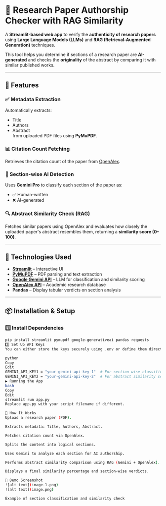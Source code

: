 # 📄 Research Paper Authorship Checker with RAG Similarity

A **Streamlit-based web app** to verify the **authenticity of research papers** using **Large Language Models (LLMs)** and **RAG (Retrieval-Augmented Generation)** techniques.

This tool helps you determine if sections of a research paper are **AI-generated** and checks the **originality** of the abstract by comparing it with similar published works.

---

## 🚀 Features

### ✅ Metadata Extraction  
Automatically extracts:
- Title  
- Authors  
- Abstract  
from uploaded PDF files using **PyMuPDF**.

### 📊 Citation Count Fetching  
Retrieves the citation count of the paper from [OpenAlex](https://openalex.org/).

### 🧠 Section-wise AI Detection  
Uses **Gemini Pro** to classify each section of the paper as:
- ✅ Human-written  
- ❌ AI-generated

### 🔍 Abstract Similarity Check (RAG)  
Fetches similar papers using OpenAlex and evaluates how closely the uploaded paper's abstract resembles them, returning a **similarity score (0–100)**.

---

## 🧰 Technologies Used

- **[Streamlit](https://streamlit.io/)** – Interactive UI  
- **[PyMuPDF](https://pymupdf.readthedocs.io/en/latest/)** – PDF parsing and text extraction  
- **[Google Gemini API](https://ai.google.dev/)** – LLM for classification and similarity scoring  
- **[OpenAlex API](https://docs.openalex.org/)** – Academic research database  
- **Pandas** – Display tabular verdicts on section analysis  

---

## 📦 Installation & Setup

### 1️⃣ Install Dependencies

```bash
pip install streamlit pymupdf google-generativeai pandas requests
2️⃣ Set Up API Keys
You can either store the keys securely using .env or define them directly in your code:

python
Copy
Edit
GEMINI_API_KEY1 = "your-gemini-api-key-1"  # For section-wise classification  
GEMINI_API_KEY2 = "your-gemini-api-key-2"  # For abstract similarity scoring
▶️ Running the App
bash
Copy
Edit
streamlit run app.py
Replace app.py with your script filename if different.

🧪 How It Works
Upload a research paper (PDF).

Extracts metadata: Title, Authors, Abstract.

Fetches citation count via OpenAlex.

Splits the content into logical sections.

Uses Gemini to analyze each section for AI authorship.

Performs abstract similarity comparison using RAG (Gemini + OpenAlex).

Displays a final similarity percentage and section-wise verdicts.

📸 Demo Screenshot
![alt text](image-1.png)
![alt text](image.png)

Example of section classification and similarity check

